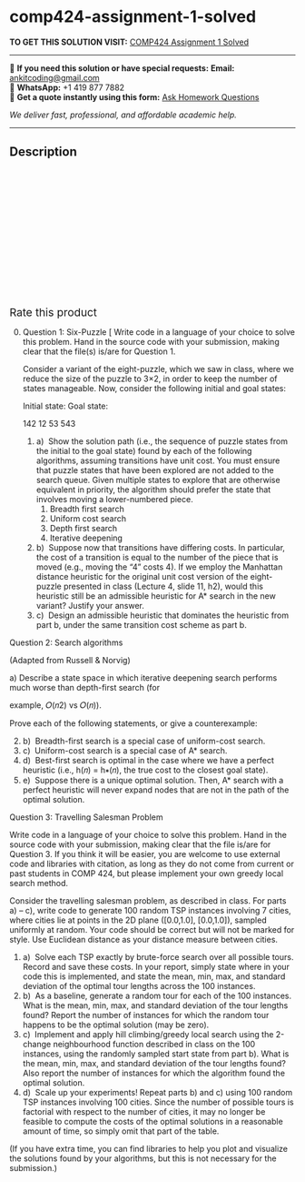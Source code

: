 # comp424-assignment-1-solved
**TO GET THIS SOLUTION VISIT:** [COMP424 Assignment 1 Solved](https://www.ankitcodinghub.com/product/comp424-assignment-1-solved-2/)


---

📩 **If you need this solution or have special requests:** **Email:** ankitcoding@gmail.com  
📱 **WhatsApp:** +1 419 877 7882  
📄 **Get a quote instantly using this form:** [Ask Homework Questions](https://www.ankitcodinghub.com/services/ask-homework-questions/)

*We deliver fast, professional, and affordable academic help.*

---

<h2>Description</h2>



<div class="kk-star-ratings kksr-auto kksr-align-center kksr-valign-top" data-payload="{&quot;align&quot;:&quot;center&quot;,&quot;id&quot;:&quot;96292&quot;,&quot;slug&quot;:&quot;default&quot;,&quot;valign&quot;:&quot;top&quot;,&quot;ignore&quot;:&quot;&quot;,&quot;reference&quot;:&quot;auto&quot;,&quot;class&quot;:&quot;&quot;,&quot;count&quot;:&quot;0&quot;,&quot;legendonly&quot;:&quot;&quot;,&quot;readonly&quot;:&quot;&quot;,&quot;score&quot;:&quot;0&quot;,&quot;starsonly&quot;:&quot;&quot;,&quot;best&quot;:&quot;5&quot;,&quot;gap&quot;:&quot;4&quot;,&quot;greet&quot;:&quot;Rate this product&quot;,&quot;legend&quot;:&quot;0\/5 - (0 votes)&quot;,&quot;size&quot;:&quot;24&quot;,&quot;title&quot;:&quot;COMP424 Assignment 1 Solved&quot;,&quot;width&quot;:&quot;0&quot;,&quot;_legend&quot;:&quot;{score}\/{best} - ({count} {votes})&quot;,&quot;font_factor&quot;:&quot;1.25&quot;}">

<div class="kksr-stars">

<div class="kksr-stars-inactive">
            <div class="kksr-star" data-star="1" style="padding-right: 4px">


<div class="kksr-icon" style="width: 24px; height: 24px;"></div>
        </div>
            <div class="kksr-star" data-star="2" style="padding-right: 4px">


<div class="kksr-icon" style="width: 24px; height: 24px;"></div>
        </div>
            <div class="kksr-star" data-star="3" style="padding-right: 4px">


<div class="kksr-icon" style="width: 24px; height: 24px;"></div>
        </div>
            <div class="kksr-star" data-star="4" style="padding-right: 4px">


<div class="kksr-icon" style="width: 24px; height: 24px;"></div>
        </div>
            <div class="kksr-star" data-star="5" style="padding-right: 4px">


<div class="kksr-icon" style="width: 24px; height: 24px;"></div>
        </div>
    </div>

<div class="kksr-stars-active" style="width: 0px;">
            <div class="kksr-star" style="padding-right: 4px">


<div class="kksr-icon" style="width: 24px; height: 24px;"></div>
        </div>
            <div class="kksr-star" style="padding-right: 4px">


<div class="kksr-icon" style="width: 24px; height: 24px;"></div>
        </div>
            <div class="kksr-star" style="padding-right: 4px">


<div class="kksr-icon" style="width: 24px; height: 24px;"></div>
        </div>
            <div class="kksr-star" style="padding-right: 4px">


<div class="kksr-icon" style="width: 24px; height: 24px;"></div>
        </div>
            <div class="kksr-star" style="padding-right: 4px">


<div class="kksr-icon" style="width: 24px; height: 24px;"></div>
        </div>
    </div>
</div>


<div class="kksr-legend" style="font-size: 19.2px;">
            <span class="kksr-muted">Rate this product</span>
    </div>
    </div>
<div class="page" title="Page 1">
<div class="layoutArea">
<div class="column">
<ol start="0">
<li>Question 1: Six-Puzzle [
Write code in a language of your choice to solve this problem. Hand in the source code with your submission, making clear that the file(s) is/are for Question 1.

Consider a variant of the eight-puzzle, which we saw in class, where we reduce the size of the puzzle to 3×2, in order to keep the number of states manageable. Now, consider the following initial and goal states:

Initial state: Goal state:

142 12 53 543

<ol>
<li>a) &nbsp;Show the solution path (i.e., the sequence of puzzle states from the initial to the goal state) found by each of the following algorithms, assuming transitions have unit cost. You must ensure that puzzle states that have been explored are not added to the search queue. Given multiple states to explore that are otherwise equivalent in priority, the algorithm should prefer the state that involves moving a lower-numbered piece.
<ol>
<li>Breadth first search</li>
<li>Uniform cost search</li>
<li>Depth first search</li>
<li>Iterative deepening</li>
</ol>
</li>
<li>b) &nbsp;Suppose now that transitions have differing costs. In particular, the cost of a transition is equal to the number of the piece that is moved (e.g., moving the “4” costs 4). If we employ the Manhattan distance heuristic for the original unit cost version of the eight-puzzle presented in class (Lecture 4, slide 11, h2), would this heuristic still be an admissible heuristic for A* search in the new variant? Justify your answer.</li>
<li>c) &nbsp;Design an admissible heuristic that dominates the heuristic from part b, under the same transition cost scheme as part b.</li>
</ol>
</li>
</ol>
</div>
</div>
</div>
<div class="page" title="Page 2">
<div class="layoutArea">
<div class="column">
Question 2: Search algorithms

(Adapted from Russell &amp; Norvig)

a) Describe a state space in which iterative deepening search performs much worse than depth-first search (for

example, 𝑂(𝑛2) vs 𝑂(𝑛)).

Prove each of the following statements, or give a counterexample:

<ol start="2">
<li>b) &nbsp;Breadth-first search is a special case of uniform-cost search.</li>
<li>c) &nbsp;Uniform-cost search is a special case of A* search.</li>
<li>d) &nbsp;Best-first search is optimal in the case where we have a perfect heuristic (i.e., h(𝑛) = h∗(𝑛), the true cost to
the closest goal state).
</li>
<li>e) &nbsp;Suppose there is a unique optimal solution. Then, A* search with a perfect heuristic will never expand nodes
that are not in the path of the optimal solution.
</li>
</ol>
Question 3: Travelling Salesman Problem

Write code in a language of your choice to solve this problem. Hand in the source code with your submission, making clear that the file is/are for Question 3. If you think it will be easier, you are welcome to use external code and libraries with citation, as long as they do not come from current or past students in COMP 424, but please implement your own greedy local search method.

Consider the travelling salesman problem, as described in class. For parts a) – c), write code to generate 100 random TSP instances involving 7 cities, where cities lie at points in the 2D plane ([0.0,1.0], [0.0,1.0]), sampled uniformly at random. Your code should be correct but will not be marked for style. Use Euclidean distance as your distance measure between cities.

<ol>
<li>a) &nbsp;Solve each TSP exactly by brute-force search over all possible tours. Record and save these costs. In your report, simply state where in your code this is implemented, and state the mean, min, max, and standard deviation of the optimal tour lengths across the 100 instances.</li>
<li>b) &nbsp;As a baseline, generate a random tour for each of the 100 instances. What is the mean, min, max, and standard deviation of the tour lengths found? Report the number of instances for which the random tour happens to be the optimal solution (may be zero).</li>
<li>c) &nbsp;Implement and apply hill climbing/greedy local search using the 2-change neighbourhood function described in class on the 100 instances, using the randomly sampled start state from part b). What is the mean, min, max, and standard deviation of the tour lengths found? Also report the number of instances for which the algorithm found the optimal solution.</li>
<li>d) &nbsp;Scale up your experiments! Repeat parts b) and c) using 100 random TSP instances involving 100 cities. Since the number of possible tours is factorial with respect to the number of cities, it may no longer be feasible to compute the costs of the optimal solutions in a reasonable amount of time, so simply omit that part of the table.</li>
</ol>
(If you have extra time, you can find libraries to help you plot and visualize the solutions found by your algorithms, but this is not necessary for the submission.)

</div>
</div>
</div>
